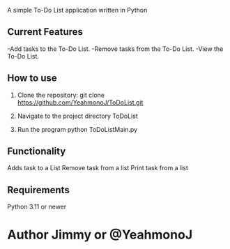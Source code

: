 A simple To-Do List application written in Python

## Current Features
-Add tasks to the To-Do List.
-Remove tasks from the To-Do List.
-View the To-Do List.

## How to use

1. Clone the repository:
   git clone https://github.com/YeahmonoJ/ToDoList.git

2. Navigate to the project directory
  ToDoList

3. Run the program python
  ToDoListMain.py

## Functionality 
Adds task to a List
Remove task from a list
Print task from a list

## Requirements 
Python 3.11 or newer 

# Author Jimmy or @YeahmonoJ
